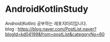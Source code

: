# AndroidKotlinStudy
Android(Kotlin) 공부하는 레포지터리입니다.</br>
blog : https://blog.naver.com/PostList.naver?blogId=kd04199&from=postList&categoryNo=60
